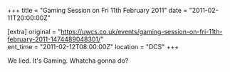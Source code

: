 +++
title = "Gaming Session on Fri 11th February 2011"
date = "2011-02-11T20:00:00Z"

[extra]
original = "https://uwcs.co.uk/events/gaming-session-on-fri-11th-february-2011-1474489048301/"    
ent_time = "2011-02-12T08:00:00Z"
location = "DCS"
+++

We lied. It's Gaming. Whatcha gonna do?

